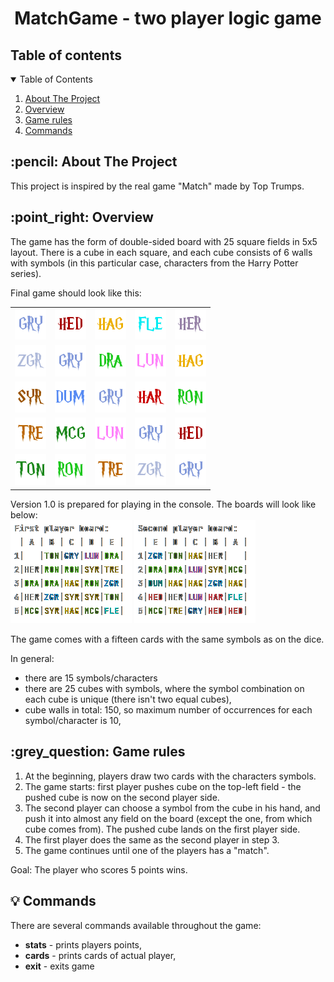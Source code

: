 <h1 align="center">MatchGame - two player logic game</h1>

<!-- TABLE OF CONTENTS -->
<h2 id="about-the-project">Table of contents</h2>
<details open="open">
  <summary>Table of Contents</summary>
  <ol>
    <li><a href="#about-the-project">About The Project</a></li>
    <li><a href="#overview">Overview</a></li>
    <li><a href="#game-rules">Game rules</a></li>
    <li><a href="#commands">Commands</a></li>
  </ol>
</details>
<!-- ABOUT THE PROJECT -->
<h2 id="about-the-project"> :pencil: About The Project</h2>
This project is inspired by the real game "Match" made by Top Trumps.

<!-- OVERVIEW -->
<h2 id="overview"> :point_right: Overview</h2>

The game has the form of double-sided board with 25 square fields in 5x5 layout. There is a cube in each square, and each cube consists of 6 walls with symbols (in this particular case, characters from the Harry Potter series).

Final game should look like this:
<table>
  <tr>
    <td><img src="/src/main/resources/images/gry.png"></td>
    <td><img src="/src/main/resources/images/hed.png"></td>
    <td><img src="/src/main/resources/images/hag.png"></td>
    <td><img src="/src/main/resources/images/fle.png"></td>
    <td><img src="/src/main/resources/images/her.png"></td>
  </tr>
  <tr>
    <td><img src="/src/main/resources/images/zgr.png"></td>
    <td><img src="/src/main/resources/images/gry.png"></td>
    <td><img src="/src/main/resources/images/dra.png"></td>
    <td><img src="/src/main/resources/images/lun.png"></td>
    <td><img src="/src/main/resources/images/hag.png"></td>
  </tr>
  <tr>
    <td><img src="/src/main/resources/images/syr.png"></td>
    <td><img src="/src/main/resources/images/dum.png"></td>
    <td><img src="/src/main/resources/images/gry.png"></td>
    <td><img src="/src/main/resources/images/har.png"></td>
    <td><img src="/src/main/resources/images/ron.png"></td>
  </tr>
    <tr>
    <td><img src="/src/main/resources/images/tre.png"></td>
    <td><img src="/src/main/resources/images/mcg.png"></td>
    <td><img src="/src/main/resources/images/lun.png"></td>
    <td><img src="/src/main/resources/images/gry.png"></td>
    <td><img src="/src/main/resources/images/hed.png"></td>
  </tr>
      <tr>
    <td><img src="/src/main/resources/images/ton.png"></td>
    <td><img src="/src/main/resources/images/ron.png"></td>
    <td><img src="/src/main/resources/images/tre.png"></td>
    <td><img src="/src/main/resources/images/zgr.png"></td>
    <td><img src="/src/main/resources/images/gry.png"></td>
  </tr>
</table>

Version 1.0 is prepared for playing in the console. The boards will look like below:
<br>
  <img src="/src/main/resources/images/1Pboard.png">
  <img src="/src/main/resources/images/2Pboard.png">


The game comes with a fifteen cards with the same symbols as on the dice.

In general:
- there are 15 symbols/characters
- there are 25 cubes with symbols, where the symbol combination on each cube is unique (there isn't two equal cubes),
- cube walls in total: 150, so maximum number of occurrences for each symbol/character is 10,

<!-- GAME RULES -->
<h2 id="game-rules"> :grey_question: Game rules</h2>

1. At the beginning, players draw two cards with the characters symbols.
2. The game starts: first player pushes cube on the top-left field - the pushed cube is now on the second player side.
3. The second player can choose a symbol from the cube in his hand, and push it into almost any field on the board (except the one, from which cube comes from). The pushed cube lands on the first player side.
4. The first player does the same as the second player in step 3.
5. The game continues until one of the players has a "match".

Goal:
The player who scores 5 points wins.

<!-- Commands -->
<h2 id="commands"> 💡 Commands</h2>
There are several commands available throughout the game:

- <b>stats</b> - prints players points,
- <b>cards</b> - prints cards of actual player,
- <b>exit</b> - exits game

